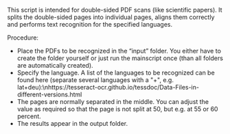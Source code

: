 This script is intended for double-sided PDF scans (like scientific papers). It splits the double-sided pages into individual pages, aligns them correctly and performs text recognition for the specified languages. 

Procedure:
- Place the PDFs to be recognized in the “input” folder. You either have to create the folder yourself or just run the mainscript once (than all folders are automatically created).
- Specify the language. A list of the languages to be recognized can be found here (separate several languages with a "+", e.g. lat+deu):\nhttps://tesseract-ocr.github.io/tessdoc/Data-Files-in-different-versions.html
- The pages are normally separated in the middle. You can adjust the value as required so that the page is not split at 50, but e.g. at 55 or 60 percent.
- The results appear in the output folder.
